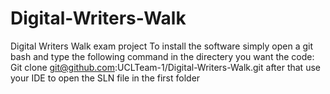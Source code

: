 # Digital-Writers-Walk
Digital Writers Walk exam project
To install the software simply open a git bash
and type the following command in the directery you want
the code:
Git clone git@github.com:UCLTeam-1/Digital-Writers-Walk.git
after that use your IDE to open the SLN file in the first folder
